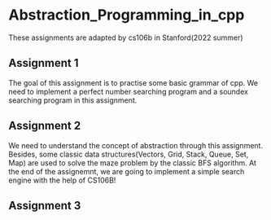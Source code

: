 # Abstraction_Programming_in_cpp
These assignments are adapted by cs106b in Stanford(2022 summer)

## Assignment 1
The goal of this assignment is to practise some basic grammar of cpp. We need to implement a perfect number searching program and a soundex searching program in this assignment.

## Assignment 2
We need to understand the concept of abstraction through this assignment. Besides, some classic data structures(Vectors, Grid, Stack, Queue, Set, Map) are used to solve the maze problem by the classic BFS algorithm. At the end of the assignemnt, we are going to implement a simple search engine with the help of CS106B!

## Assignment 3
